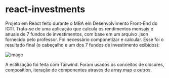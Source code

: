 # react-investments
Projeto em React feito durante o MBA em Desenvolvimento Front-End do IGTI. Trata-se de uma aplicação que calcula os rendimentos mensais e anuais de 7 fundos de investimentos, com base em um arquivo .json fornecido pelo professor. Foi necessário componetizar e calcular. Esse foi o resultado final (o cabeçalho e um dos 7 fundos de investimento exibidos):

![image](https://user-images.githubusercontent.com/23724796/195620202-684e7227-6c0f-4265-8384-1e75625ece26.png)

A estilização foi feita com Tailwind. Foram usados os conceitos de closures, composition, iteração de componentes através de array.map e outros.
